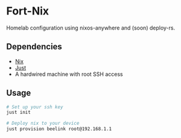 # Fort-Nix

Homelab configuration using nixos-anywhere and (soon) deploy-rs.

## Dependencies
* [Nix](https://nixos.org/)
* [Just](https://github.com/casey/just)
* A hardwired machine with root SSH access

## Usage

```sh
# Set up your ssh key
just init

# Deploy nix to your device
just provision beelink root@192.168.1.1
```
